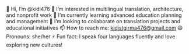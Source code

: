 👋 Hi, I’m @kidi476
👀 I’m interested in multilingual translation, architecture, and nonprofit work
🌱 I’m currently learning advanced education planning and management
💞️ I’m looking to collaborate on translation projects and educational initiatives
📫 How to reach me: kidistgirma476@gmail.com
😄 Pronouns: she/her
⚡ Fun fact: I speak four languages fluently and love exploring new cultures!

<!---
kidi476/kidi476 is a ✨ special ✨ repository because its `README.md` (this file) appears on your GitHub profile.
You can click the Preview link to take a look at your changes.
--->
